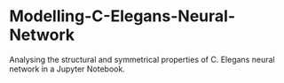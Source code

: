 # Modelling-C-Elegans-Neural-Network
Analysing the structural and symmetrical properties of C. Elegans neural network in a Jupyter Notebook. 
